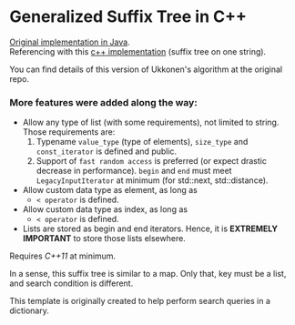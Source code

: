 # Generalized Suffix Tree in C++

[Original implementation in Java](https://github.com/abahgat/suffixtree).
<br>
Referencing with this [c++ implementation](https://github.com/murraycu/murrayc-suffix-tree/tree/ukkonen) (suffix tree on
one string).

You can find details of this version of Ukkonen's algorithm at the original repo.

### More features were added along the way:

- Allow any type of list (with some requirements), not limited to string. Those requirements are:
    1. Typename `value_type` (type of elements), `size_type` and `const_iterator` is defined and public.
    2. Support of `fast random access` is preferred (or expect drastic decrease in performance). `begin` and `end` must
       meet `LegacyInputIterator` at minimum (for std::next, std::distance).
- Allow custom data type as element, as long as
    - `< operator` is defined.
- Allow custom data type as index, as long as
    - `< operator` is defined.
- Lists are stored as begin and end iterators. Hence, it is **EXTREMELY IMPORTANT** to store those lists elsewhere.

Requires *C++11* at minimum.

In a sense, this suffix tree is similar to a map. Only that, key must be a list, and search condition is different.

This template is originally created to help perform search queries in a dictionary.